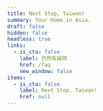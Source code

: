 ```yaml
---
title: Next Stop, Taiwan!
summary: Your Home in Asia.
draft: false
hidden: false
headless: true
links:
  - is_cta: false
    label: 仍然有疑問
    href: /faq
    new_window: false
items:
  - is_cta: false
    label: Next Stop, Taiwan!
    href: null
---
```

